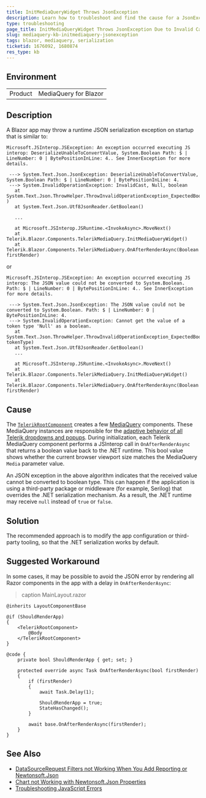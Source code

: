 ```yaml
---
title: InitMediaQueryWidget Throws JsonException
description: Learn how to troubleshoot and find the cause for a JsonException that may be thrown by the Telerik InitMediaQueryWidget method.
type: troubleshooting
page_title: InitMediaQueryWidget Throws JsonException Due to Invalid Cast
slug: mediaquery-kb-initmediaquery-jsonexception
tags: blazor, mediaquery, serialization
ticketid: 1676092, 1680874
res_type: kb
---
```


## Environment

<table>
    <tbody>
        <tr>
            <td>Product</td>
            <td>
                MediaQuery for Blazor
            </td>
        </tr>
    </tbody>
</table>

## Description

A Blazor app may throw a runtime JSON serialization exception on startup that is similar to:

```C#.skip-repl
Microsoft.JSInterop.JSException: An exception occurred executing JS interop: DeserializeUnableToConvertValue, System.Boolean Path: $ | LineNumber: 0 | BytePositionInLine: 4.. See InnerException for more details.

 ---> System.Text.Json.JsonException: DeserializeUnableToConvertValue, System.Boolean Path: $ | LineNumber: 0 | BytePositionInLine: 4.
 ---> System.InvalidOperationException: InvalidCast, Null, boolean
   at System.Text.Json.ThrowHelper.ThrowInvalidOperationException_ExpectedBoolean(JsonTokenType )
   at System.Text.Json.Utf8JsonReader.GetBoolean()

   ...

   at Microsoft.JSInterop.JSRuntime.<InvokeAsync>.MoveNext()
   at Telerik.Blazor.Components.TelerikMediaQuery.InitMediaQueryWidget()
   at Telerik.Blazor.Components.TelerikMediaQuery.OnAfterRenderAsync(Boolean firstRender)
```

or

```C#.skip-repl
Microsoft.JSInterop.JSException: An exception occurred executing JS interop: The JSON value could not be converted to System.Boolean. Path: $ | LineNumber: 0 | BytePositionInLine: 4.. See InnerException for more details.

 ---> System.Text.Json.JsonException: The JSON value could not be converted to System.Boolean. Path: $ | LineNumber: 0 | BytePositionInLine: 4.
 ---> System.InvalidOperationException: Cannot get the value of a token type 'Null' as a boolean.
   at System.Text.Json.ThrowHelper.ThrowInvalidOperationException_ExpectedBoolean(JsonTokenType tokenType)
   at System.Text.Json.Utf8JsonReader.GetBoolean()
   ...

   at Microsoft.JSInterop.JSRuntime.<InvokeAsync>.MoveNext()
   at Telerik.Blazor.Components.TelerikMediaQuery.InitMediaQueryWidget()
   at Telerik.Blazor.Components.TelerikMediaQuery.OnAfterRenderAsync(Boolean firstRender)
```

## Cause

The [`TelerikRootComponent`](slug:rootcomponent-overview) creates a few [MediaQuery](slug:mediaquery-overview) components. These MediaQuery instances are responsible for the [adaptive behavior of all Telerik dropdowns and popups](slug:adaptive-rendering). During initialization, each Telerik MediaQuery component performs a JSInterop call in `OnAfterRenderAsync` that returns a boolean value back to the .NET runtime. This bool value shows whether the current browser viewport size matches the MediaQuery `Media` parameter value.

An JSON exception in the above algorithm indicates that the received value cannot be converted to boolean type. This can happen if the application is using a third-party package or middleware (for example, Serilog) that overrides the .NET serialization mechanism. As a result, the .NET runtime may receive `null` instead of `true` or `false`.

## Solution

The recommended approach is to modify the app configuration or third-party tooling, so that the .NET serialization works by default.

## Suggested Workaround

In some cases, it may be possible to avoid the JSON error by rendering all Razor components in the app with a delay in `OnAfterRenderAsync`:

>caption MainLayout.razor

````RAZOR.skip-repl
@inherits LayoutComponentBase

@if (ShouldRenderApp)
{
    <TelerikRootComponent>
        @Body
    </TelerikRootComponent>
}

@code {
    private bool ShouldRenderApp { get; set; }

    protected override async Task OnAfterRenderAsync(bool firstRender)
    {
        if (firstRender)
        {
            await Task.Delay(1);

            ShouldRenderApp = true;
            StateHasChanged();
        }

        await base.OnAfterRenderAsync(firstRender);
    }
}
````

## See Also

* [DataSourceRequest Filters not Working When You Add Reporting or Newtonsoft.Json](slug:common-kb-newtonsoft-breaks-datasourcerequest-serialization)
* [Chart not Working with Newtonsoft.Json Properties](slug:chart-kb-newtonsoft-seialization-settings)
* [Troubleshooting JavaScript Errors](slug:troubleshooting-js-errors)
